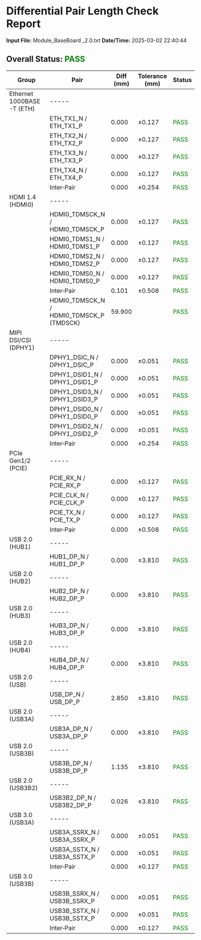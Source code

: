 # Differential Pair Length Check Report

**Input File:** Module_BaseBoard _2.0.txt
**Date/Time:** 2025-03-02 22:40:44

## Overall Status: <span style="color:green">PASS</span>

| **Group** | **Pair** | **Diff (mm)** | **Tolerance (mm)** | **Status** |
| --- | --- | --- | --- | --- |
| Ethernet 1000BASE-T (ETH) | ----- |  |  |  |
|  | ETH_TX1_N / ETH_TX1_P | 0.000 | ±0.127 | <span style="color:green">PASS</span> |
|  | ETH_TX2_N / ETH_TX2_P | 0.000 | ±0.127 | <span style="color:green">PASS</span> |
|  | ETH_TX3_N / ETH_TX3_P | 0.000 | ±0.127 | <span style="color:green">PASS</span> |
|  | ETH_TX4_N / ETH_TX4_P | 0.000 | ±0.127 | <span style="color:green">PASS</span> |
|  | Inter‑Pair | 0.000 | ±0.254 | <span style="color:green">PASS</span> |
| HDMI 1.4 (HDMI0) | ----- |  |  |  |
|  | HDMI0_TDMSCK_N / HDMI0_TDMSCK_P | 0.000 | ±0.127 | <span style="color:green">PASS</span> |
|  | HDMI0_TDMS1_N / HDMI0_TDMS1_P | 0.000 | ±0.127 | <span style="color:green">PASS</span> |
|  | HDMI0_TDMS2_N / HDMI0_TDMS2_P | 0.000 | ±0.127 | <span style="color:green">PASS</span> |
|  | HDMI0_TDMS0_N / HDMI0_TDMS0_P | 0.000 | ±0.127 | <span style="color:green">PASS</span> |
|  | Inter‑Pair | 0.101 | ±0.508 | <span style="color:green">PASS</span> |
|  | HDMI0_TDMSCK_N / HDMI0_TDMSCK_P (TMDSCK) | 59.900 |  | <span style="color:green">PASS</span> |
| MIPI DSI/CSI (DPHY1) | ----- |  |  |  |
|  | DPHY1_DSIC_N / DPHY1_DSIC_P | 0.000 | ±0.051 | <span style="color:green">PASS</span> |
|  | DPHY1_DSID1_N / DPHY1_DSID1_P | 0.000 | ±0.051 | <span style="color:green">PASS</span> |
|  | DPHY1_DSID3_N / DPHY1_DSID3_P | 0.000 | ±0.051 | <span style="color:green">PASS</span> |
|  | DPHY1_DSID0_N / DPHY1_DSID0_P | 0.000 | ±0.051 | <span style="color:green">PASS</span> |
|  | DPHY1_DSID2_N / DPHY1_DSID2_P | 0.000 | ±0.051 | <span style="color:green">PASS</span> |
|  | Inter‑Pair | 0.000 | ±0.254 | <span style="color:green">PASS</span> |
| PCIe Gen1/2 (PCIE) | ----- |  |  |  |
|  | PCIE_RX_N / PCIE_RX_P | 0.000 | ±0.127 | <span style="color:green">PASS</span> |
|  | PCIE_CLK_N / PCIE_CLK_P | 0.000 | ±0.127 | <span style="color:green">PASS</span> |
|  | PCIE_TX_N / PCIE_TX_P | 0.000 | ±0.127 | <span style="color:green">PASS</span> |
|  | Inter‑Pair | 0.000 | ±0.508 | <span style="color:green">PASS</span> |
| USB 2.0 (HUB1) | ----- |  |  |  |
|  | HUB1_DP_N / HUB1_DP_P | 0.000 | ±3.810 | <span style="color:green">PASS</span> |
| USB 2.0 (HUB2) | ----- |  |  |  |
|  | HUB2_DP_N / HUB2_DP_P | 0.000 | ±3.810 | <span style="color:green">PASS</span> |
| USB 2.0 (HUB3) | ----- |  |  |  |
|  | HUB3_DP_N / HUB3_DP_P | 0.000 | ±3.810 | <span style="color:green">PASS</span> |
| USB 2.0 (HUB4) | ----- |  |  |  |
|  | HUB4_DP_N / HUB4_DP_P | 0.000 | ±3.810 | <span style="color:green">PASS</span> |
| USB 2.0 (USB) | ----- |  |  |  |
|  | USB_DP_N / USB_DP_P | 2.850 | ±3.810 | <span style="color:green">PASS</span> |
| USB 2.0 (USB3A) | ----- |  |  |  |
|  | USB3A_DP_N / USB3A_DP_P | 0.000 | ±3.810 | <span style="color:green">PASS</span> |
| USB 2.0 (USB3B) | ----- |  |  |  |
|  | USB3B_DP_N / USB3B_DP_P | 1.135 | ±3.810 | <span style="color:green">PASS</span> |
| USB 2.0 (USB3B2) | ----- |  |  |  |
|  | USB3B2_DP_N / USB3B2_DP_P | 0.026 | ±3.810 | <span style="color:green">PASS</span> |
| USB 3.0 (USB3A) | ----- |  |  |  |
|  | USB3A_SSRX_N / USB3A_SSRX_P | 0.000 | ±0.051 | <span style="color:green">PASS</span> |
|  | USB3A_SSTX_N / USB3A_SSTX_P | 0.000 | ±0.051 | <span style="color:green">PASS</span> |
|  | Inter‑Pair | 0.000 | ±0.127 | <span style="color:green">PASS</span> |
| USB 3.0 (USB3B) | ----- |  |  |  |
|  | USB3B_SSRX_N / USB3B_SSRX_P | 0.000 | ±0.051 | <span style="color:green">PASS</span> |
|  | USB3B_SSTX_N / USB3B_SSTX_P | 0.000 | ±0.051 | <span style="color:green">PASS</span> |
|  | Inter‑Pair | 0.000 | ±0.127 | <span style="color:green">PASS</span> |